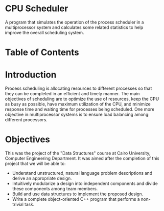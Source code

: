 # CPU Scheduler
A program that simulates the operation of the
process scheduler in a multiprocessor system and calculates some related statistics to
help improve the overall scheduling system.
# Table of Contents

# Introduction
Process scheduling is allocating resources to different processes so that they can be
completed in an efficient and timely manner. The main objectives of scheduling are to optimize the
use of resources, keep the CPU as busy as possible, have maximum utilization of the CPU, and
minimize response time and waiting time for processes being scheduled. One more objective in
multiprocessor systems is to ensure load balancing among different processors.
# Objectives
This was the project of the "Data Structures" course at Cairo University, Computer Engineering Department. It was aimed after the completion of this project that we will be able to:
* Understand unstructured, natural language problem descriptions and derive an appropriate design.
* Intuitively modularize a design into independent components and divide these components among team members.
* Build and use data structures to implement the proposed design.
* Write a complete object-oriented C++ program that performs a non-trivial task.
